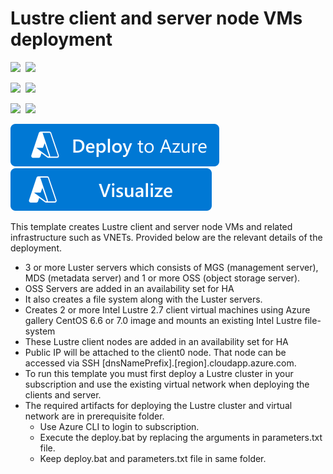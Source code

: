 # Lustre client and server node VMs deployment

<IMG SRC="https://azurequickstartsservice.blob.core.windows.net/badges/intel-lustre-client-server/PublicLastTestDate.svg" />&nbsp;
<IMG SRC="https://azurequickstartsservice.blob.core.windows.net/badges/intel-lustre-client-server/PublicDeployment.svg" />&nbsp;

<IMG SRC="https://azurequickstartsservice.blob.core.windows.net/badges/intel-lustre-client-server/FairfaxLastTestDate.svg" />&nbsp;
<IMG SRC="https://azurequickstartsservice.blob.core.windows.net/badges/intel-lustre-client-server/FairfaxDeployment.svg" />&nbsp;

<IMG SRC="https://azurequickstartsservice.blob.core.windows.net/badges/intel-lustre-client-server/BestPracticeResult.svg" />&nbsp;
<IMG SRC="https://azurequickstartsservice.blob.core.windows.net/badges/intel-lustre-client-server/CredScanResult.svg" />&nbsp;

<a href="https://portal.azure.com/#create/Microsoft.Template/uri/https%3A%2F%2Fraw.githubusercontent.com%2FAzure%2Fazure-quickstart-templates%2Fmaster%2Fintel-lustre-client-server%2Fazuredeploy.json" target="_blank">
<img src="https://raw.githubusercontent.com/Azure/azure-quickstart-templates/master/1-CONTRIBUTION-GUIDE/images/deploytoazure.svg"/>
</a>
<a href="http://armviz.io/#/?load=https://raw.githubusercontent.com/Azure/azure-quickstart-templates/master/intel-lustre-client-server/azuredeploy.json" target="_blank">
<img src="https://raw.githubusercontent.com/Azure/azure-quickstart-templates/master/1-CONTRIBUTION-GUIDE/images/visualizebutton.svg"/>
</a>


This template creates Lustre client and server node VMs and related infrastructure such as VNETs. Provided below are the relevant details of the deployment.

* 3 or more Luster servers which consists of MGS (management server), MDS (metadata server) and 1 or more OSS (object storage server).
* OSS Servers are added in an availability set for HA
* It also creates a file system along with the Luster servers. 
* Creates 2 or more Intel Lustre 2.7 client virtual machines using Azure gallery CentOS 6.6 or 7.0 image and mounts an existing Intel Lustre file-system
* These Lustre client nodes are added in an availability set for HA
* Public IP will be attached to the client0 node. That node can be accessed via SSH [dnsNamePrefix].[region].cloudapp.azure.com.
* To run this template you must first deploy a Lustre cluster in your subscription and use the existing virtual network when deploying the clients and server.
* The required artifacts for deploying the Lustre cluster and virtual network are in prerequisite folder.
	* Use Azure CLI to login to subscription.
	* Execute the deploy.bat by replacing the arguments in parameters.txt file.
	* Keep deploy.bat and parameters.txt file in same folder.

